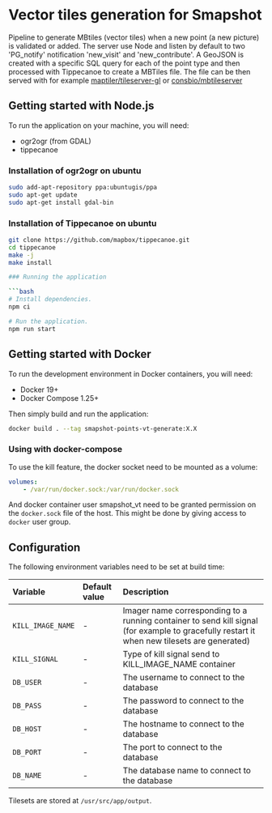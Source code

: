 # Vector tiles generation for Smapshot

Pipeline to generate MBtiles (vector tiles) when a new point (a new picture) is validated or added. The server use Node and listen by default to two 'PG_notify' notification 'new_visit' and 'new_contribute'. A GeoJSON is created with a specific SQL query for each of the point type and then processed with Tippecanoe to create a MBTiles file. The file can be then served with for example [maptiler/tileserver-gl](https://github.com/maptiler/tileserver-gl) or [consbio/mbtileserver](https://github.com/consbio/mbtileserver)

## Getting started with Node.js

To run the application on your machine, you will need:

* ogr2ogr (from GDAL)
* tippecanoe

### Installation of ogr2ogr on ubuntu

```bash
sudo add-apt-repository ppa:ubuntugis/ppa
sudo apt-get update
sudo apt-get install gdal-bin
```

### Installation of Tippecanoe on ubuntu

```bash
git clone https://github.com/mapbox/tippecanoe.git
cd tippecanoe
make -j
make install

### Running the application

```bash
# Install dependencies.
npm ci

# Run the application.
npm run start
```

## Getting started with Docker

To run the development environment in Docker containers, you will need:

* Docker 19+
* Docker Compose 1.25+

Then simply build and run the application:
```bash
docker build . --tag smapshot-points-vt-generate:X.X
```

### Using with docker-compose

To use the kill feature, the docker socket need to be mounted as a volume:
```yaml
volumes:
    - /var/run/docker.sock:/var/run/docker.sock
```

And docker container user smapshot_vt need to be granted permission on the `docker.sock` file of the host. This might be done by giving access to `docker` user group.


## Configuration

The following environment variables need to be set at build time:

Variable                         | Default value                                | Description
:---                             | :---                                         | :---
`KILL_IMAGE_NAME`                | -                                            | Imager name corresponding to a running container to send kill signal (for example to gracefully restart it when new tilesets are generated)
`KILL_SIGNAL`                    | -                                            | Type of kill signal send to KILL_IMAGE_NAME container
`DB_USER`                        | -                                            | The username to connect to the database
`DB_PASS`                        | -                                            | The password to connect to the database
`DB_HOST`                        | -                                            | The hostname to connect to the database
`DB_PORT`                        | -                                            | The port to connect to the database
`DB_NAME`                        | -                                            | The database name to connect to the database

Tilesets are stored at `/usr/src/app/output`.
